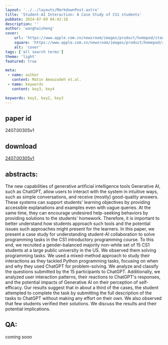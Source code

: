 ```yaml
---
layout: '../../layouts/MarkdownPost.astro'
title: 'Student-AI Interaction: A Case Study of CS1 students'
pubDate: 2024-07-09 04:42:18
description: ''
author: 'wanghaisheng'
cover:
    url: 'https://www.apple.com.cn/newsroom/images/product/homepod/standard/Apple-HomePod-hero-230118_big.jpg.large_2x.jpg'
    square: 'https://www.apple.com.cn/newsroom/images/product/homepod/standard/Apple-HomePod-hero-230118_big.jpg.large_2x.jpg'
    alt: 'cover'
tags: ['all search terms'] 
theme: 'light'
featured: true

meta:
 - name: author
   content: Matin Amoozadeh et.al.
 - name: keywords
   content: key3, key4

keywords: key1, key2, key3
---
```


## paper id
2407.00305v1
## download
[2407.00305v1](http://arxiv.org/abs/2407.00305v1)
## abstracts:
The new capabilities of generative artificial intelligence tools Generative AI, such as ChatGPT, allow users to interact with the system in intuitive ways, such as simple conversations, and receive (mostly) good-quality answers. These systems can support students' learning objectives by providing accessible explanations and examples even with vague queries. At the same time, they can encourage undesired help-seeking behaviors by providing solutions to the students' homework. Therefore, it is important to better understand how students approach such tools and the potential issues such approaches might present for the learners. In this paper, we present a case study for understanding student-AI collaboration to solve programming tasks in the CS1 introductory programming course. To this end, we recruited a gender-balanced majority non-white set of 15 CS1 students at a large public university in the US. We observed them solving programming tasks. We used a mixed-method approach to study their interactions as they tackled Python programming tasks, focusing on when and why they used ChatGPT for problem-solving. We analyze and classify the questions submitted by the 15 participants to ChatGPT. Additionally, we analyzed user interaction patterns, their reactions to ChatGPT's responses, and the potential impacts of Generative AI on their perception of self-efficacy. Our results suggest that in about a third of the cases, the student attempted to complete the task by submitting the full description of the tasks to ChatGPT without making any effort on their own. We also observed that few students verified their solutions. We discuss the results and their potential implications.
## QA:
coming soon
